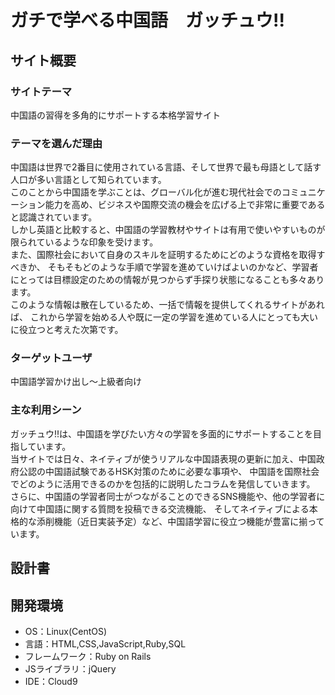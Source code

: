 # ガチで学べる中国語　ガッチュウ!!

## サイト概要
### サイトテーマ
中国語の習得を多角的にサポートする本格学習サイト

### テーマを選んだ理由
中国語は世界で2番目に使用されている言語、そして世界で最も母語として話す人口が多い言語として知られています。  
このことから中国語を学ぶことは、グローバル化が進む現代社会でのコミュニケーション能力を高め、ビジネスや国際交流の機会を広げる上で非常に重要であると認識されています。  
しかし英語と比較すると、中国語の学習教材やサイトは有用で使いやすいものが限られているような印象を受けます。  
また、国際社会において自身のスキルを証明するためにどのような資格を取得すべきか、
そもそもどのような手順で学習を進めていけばよいのかなど、学習者にとっては目標設定のための情報が見つからず手探り状態になることも多々あります。  
このような情報は散在しているため、一括で情報を提供してくれるサイトがあれば、
これから学習を始める人や既に一定の学習を進めている人にとっても大いに役立つと考えた次第です。  

### ターゲットユーザ
中国語学習かけ出し〜上級者向け

### 主な利用シーン
ガッチュウ!!は、中国語を学びたい方々の学習を多面的にサポートすることを目指しています。  
当サイトでは日々、ネイティブが使うリアルな中国語表現の更新に加え、中国政府公認の中国語試験であるHSK対策のために必要な事項や、
中国語を国際社会でどのように活用できるのかを包括的に説明したコラムを発信していきます。  
さらに、中国語の学習者同士がつながることのできるSNS機能や、他の学習者に向けて中国語に関する質問を投稿できる交流機能、
そしてネイティブによる本格的な添削機能（近日実装予定）など、中国語学習に役立つ機能が豊富に揃っています。  

## 設計書


## 開発環境
- OS：Linux(CentOS)
- 言語：HTML,CSS,JavaScript,Ruby,SQL
- フレームワーク：Ruby on Rails
- JSライブラリ：jQuery
- IDE：Cloud9
